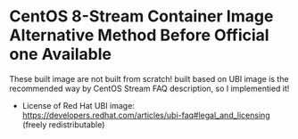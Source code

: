 # CentOS 8-Stream Container Image Alternative Method Before Official one Available

These built image are not built from scratch!
built based on UBI image is the recommended way by CentOS Stream FAQ description, so I implementied it!

* License of Red Hat UBI image: https://developers.redhat.com/articles/ubi-faq#legal_and_licensing (freely redistributable)
